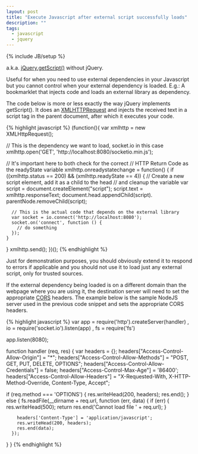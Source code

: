 ```yaml
---
layout: post
title: "Execute Javascript after external script successfully loads"
description: ""
tags:
  - javascript
  - jquery
---
```

{% include JB/setup %}

a.k.a. [jQuery.getScript()](https://api.jquery.com/jQuery.getScript/) without jQuery.

Useful for when you need to use external dependencies in your Javascript but you cannot
control when your external dependency is loaded. E.g.: A bookmarklet that injects code
and loads an external library as dependency.

The code below is more or less exactly the way jQuery implements getScript().
It does an [XMLHTTPRequest](https://developer.mozilla.org/en-US/docs/Web/API/XMLHttpRequest) and injects the received text in a script tag in the parent
document, after which it executes your code.

{% highlight javascript %}
(function(){
  var xmlhttp = new XMLHttpRequest();

  // This is the dependency we want to load, socket.io in this case
  xmlhttp.open('GET', 'http://localhost:8080/socketio.min.js');

  // It's important here to both check for the correct
  // HTTP Return Code as the readyState variable
  xmlhttp.onreadystatechange = function() {
    if ((xmlhttp.status == 200) && (xmlhttp.readyState == 4)) {
      // Create a new script element, add it as a child to the head
      // and cleanup the variable
      var script = document.createElement("script");
      script.text = xmlhttp.responseText;
      document.head.appendChild(script).
                    parentNode.removeChild(script);

      // This is the actual code that depends on the external library
      var socket = io.connect('http://localhost:8080');
      socket.on('connect', function () {
        // do something
      });
    }
  }
  xmlhttp.send();
})();
{% endhighlight %}

Just for demonstration purposes, you should obviously extend it to respond to errors
if applicable and you should not use it to load just any external script, only for trusted
sources.

If the external dependency being loaded is on a different domain than the webpage
where you are using it, the destination server will need to set the appropriate
[CORS](https://en.wikipedia.org/wiki/Cross-Origin_Resource_Sharing) headers. The
example below is the sample NodeJS server used in the previous code snippet and sets
the appropriate CORS headers.

{% highlight javascript %}
var app = require('http').createServer(handler)
  , io = require('socket.io').listen(app)
  , fs = require('fs')

app.listen(8080);

function handler (req, res) {
  var headers = {};
  headers["Access-Control-Allow-Origin"] = "*";
  headers["Access-Control-Allow-Methods"] = "POST, GET, PUT, DELETE, OPTIONS";
  headers["Access-Control-Allow-Credentials"] = false;
  headers["Access-Control-Max-Age"] = '86400';
  headers["Access-Control-Allow-Headers"] = "X-Requested-With, X-HTTP-Method-Override, Content-Type, Accept";

  if (req.method === 'OPTIONS') {
    res.writeHead(200, headers);
    res.end();
  } else {
    fs.readFile(__dirname + req.url,
      function (err, data) {
        if (err) {
          res.writeHead(500);
          return res.end('Cannot load file ' + req.url);
        }

        headers['Content-Type'] = 'application/javascript';
        res.writeHead(200, headers);
        res.end(data);
      });
  }
}
{% endhighlight %}
